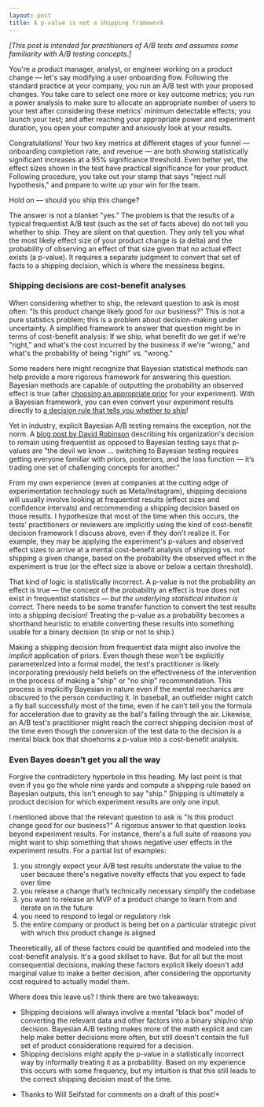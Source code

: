 ```yaml
---
layout: post
title: A p-value is not a shipping framework
---
```


*[This post is intended for practitioners of A/B tests and assumes some familiarity with A/B testing concepts.]*

You're a product manager, analyst, or engineer working on a product change — let's say modifying a user onboarding flow. Following the standard practice at your company, you run an A/B test with your proposed changes. You take care to select one more or key outcome metrics; you run a power analysis to make sure to allocate an appropriate number of users to your test after considering these metrics' minimum detectable effects; you launch your test; and after reaching your appropriate power and experiment duration, you open your computer and anxiously look at your results.

Congratulations! Your two key metrics at different stages of your funnel — onboarding completion rate, and revenue — are both showing statistically significant increases at a 95% significance threshold. Even better yet, the effect sizes shown in the test have practical significance for your product. Following procedure, you take out your stamp that says "reject null hypothesis," and prepare to write up your win for the team.

Hold on — should you ship this change?

The answer is not a blanket "yes." The problem is that the results of a typical frequentist A/B test (such as the set of facts above) do not tell you whether to ship. They are silent on that question. They only tell you what the most likely effect size of your product change is (a delta) and the probability of observing an effect of that size given that no actual effect exists (a p-value). It requires a separate judgment to convert that set of facts to a shipping decision, which is where the messiness begins.

### Shipping decisions are cost-benefit analyses

When considering whether to ship, the relevant question to ask is most often: "Is this product change likely good for our business?" This is not a pure statistics problem; this is a problem about decision-making under uncertainty. A simplified framework to answer that question might be in terms of cost-benefit analysis: If we ship, what benefit do we get if we're "right," and what's the cost incurred by the business if we're "wrong," and what's the probability of being "right" vs. "wrong."

Some readers here might recognize that Bayesian statistical methods can help provide a more rigorous framework for answering this question. Bayesian methods are capable of outputting the probability an observed effect is true (after [choosing an appropriate prior](https://www.evanmiller.org/bayesian-ab-testing.html) for your experiment). With a Bayesian framework, you can even convert your experiment results directly to [a decision rule that tells you whether to ship](https://www.chrisstucchio.com/blog/2014/bayesian_ab_decision_rule.html)!

Yet in industry, explicit Bayesian A/B testing remains the exception, not the norm. A [blog post by David Robinson](http://varianceexplained.org/r/bayesian-ab-testing/) describing his organization's decision to remain using frequentist as opposed to Bayesian testing says that p-values are "the devil we know ...  switching to Bayesian testing requires getting everyone familiar with priors, posteriors, and the loss function — it’s trading one set of challenging concepts for another." 

From my own experience (even at companies at the cutting edge of experimentation technology such as Meta/Instagram), shipping decisions will usually involve looking at frequentist results (effect sizes and confidence intervals) and recommending a shipping decision based on those results. I hypothesize that most of the time when this occurs, the tests' practitioners or reviewers are implicitly using the kind of cost-benefit decision framework I discuss above, even if they don't realize it. For example, they may be applying the experiment's p-values and observed effect sizes to arrive at a mental cost-benefit analysis of shipping vs. not shipping a given change, based on the probability the observed effect in the experiment is true (or the effect size is above or below a certain threshold).

That kind of logic is statistically incorrect. A p-value is not the probability an effect is true — the concept of the probability an effect is true does not exist in frequentist statistics — *but the underlying statistical intuition is correct.* There needs to be some transfer function to convert the test results into a shipping decision! Treating the p-value as a probability becomes a shorthand heuristic to enable converting these results into something usable for a binary decision (to ship or not to ship.)

Making a shipping decision from frequentist data might also involve the *implicit* application of priors. Even though these won't be explicitly parameterized into a formal model, the test's practitioner is likely incorporating previously held beliefs on the effectiveness of the intervention in the process of making a "ship" or "no ship" recommendation. This process is implicitly Bayesian in nature even if the mental mechanics are obscured to the person conducting it. In baseball, an outfielder might catch a fly ball successfully most of the time, even if he can't tell you the formula for acceleration due to gravity as the ball's falling through the air. Likewise, an A/B test's practitioner might reach the correct shipping decision most of the time even though the conversion of the test data to the decision is a mental black box that shoehorns a p-value into a cost-benefit analysis.

### Even Bayes doesn’t get you all the way

Forgive the contradictory hyperbole in this heading. My last point is that even if you go the whole nine yards and compute a shipping rule based on Bayesian outputs, this isn't enough to say "ship." Shipping is ultimately a product decision for which experiment results are only one input.

I mentioned above that the relevant question to ask is "Is this product change good for our business?" A rigorous answer to that question looks beyond experiment results. For instance, there's a full suite of reasons you might want to ship something that shows negative user effects in the experiment results. For a partial list of examples:

1. you strongly expect your A/B test results understate the value to the user because there's negative novelty effects that you expect to fade over time
2.  you release a change that’s technically necessary simplify the codebase
3. you want to release an MVP of a product change to learn from and iterate on in the future
4. you need to respond to legal or regulatory risk
5. the entire company or product is being bet on a particular strategic pivot with which this product change is aligned

Theoretically, all of these factors could be quantified and modeled into the cost-benefit analysis. It's a good skillset to have. But for all but the most consequential decisions, making these factors explicit likely doesn't add marginal value to make a better decision, after considering the opportunity cost required to actually model them.

Where does this leave us? I think there are two takeaways:

- Shipping decisions will always involve a mental "black box" model of converting the relevant data and other factors into a binary ship/no ship decision. Bayesian A/B testing makes more of the math explicit and can help make better decisions more often, but still doesn't contain the full set of product considerations required for a decision.
- Shipping decisions might apply the p-value in a statistically incorrect way by informally treating it as a probability. Based on my experience this occurs with some frequency, but my intuition is that this still leads to the correct shipping decision most of the time.


* Thanks to Will Seifstad for comments on a draft of this post!*
